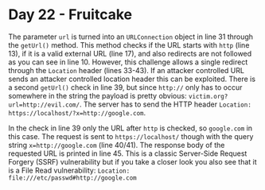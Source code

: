 # Day 22 - Fruitcake

The parameter `url` is turned into an `URLConnection` object in line 31
through the `getUrl()` method. This method checks if the URL starts with
`http` (line 13), if it is a valid external URL (line 17), and also
redirects are not followed as you can see in line 10. However, this
challenge allows a single redirect through the `Location` header (lines
33-43). If an attacker controlled URL sends an attacker controlled
location header this can be exploited. There is a second `getUrl()`
check in line 39, but since `http://` only has to occur somewhere in the
string the payload is pretty obvious: `victim.org?url=http://evil.com/`.
The server has to send the HTTP header
`Location: https://localhost/?x=http://google.com`.

In the check in line 39 only the URL after `http` is checked, so
`google.com` in this case. The request is sent to `https://localhost/`
though with the query string `x=http://google.com` (line 40/41). The
response body of the requested URL is printed in line 45. This is a
classic Server-Side Request Forgery (SSRF) vulnerability but if you take
a closer look you also see that it is a File Read vulnerability:
`Location: file:///etc/passwd#http://google.com`
